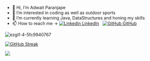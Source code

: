 - 👋 Hi, I’m Adwait Paranjape 
- 👀 I’m interested in coding as well as outdoor sports 
- 🌱 I’m currently learning Java, DataStructures and honing my skills
- 📫 How to reach me -> [![Linkedin](https://i.stack.imgur.com/gVE0j.png) LinkedIn](https://www.linkedin.com/in/adwait-paranjape-87ba7420a/)
&nbsp;
[![GitHub](https://i.stack.imgur.com/tskMh.png) GitHub](https://github.com/Adp6190)

![ezgif-4-5fc9940767](https://github.com/Adp6190/Adp6190/assets/130762564/71053534-b578-414f-9691-45f282c6423d)

[![GitHub Streak](https://streak-stats.demolab.com/?user=adp6190)](https://git.io/streak-stats)

<!---
Adp6190/Adp6190 is a ✨ special ✨ repository because its `README.md` (this file) appears on your GitHub profile.
You can click the Preview link to take a look at your changes.
--->



<a href="https://visitcount.itsvg.in">
  <img src="https://visitcount.itsvg.in/api?id=adp6190&label=Profile%20Views&color=3&icon=4&pretty=false" />
</a>
